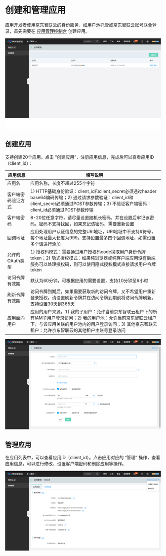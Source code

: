 # 创建和管理应用

应用开发者使用京东智联云的身份服务，如用户池托管或京东智联云账号联合登录，首先需要在 [应用管理控制台](https://ias-console.jdcloud.com/ias/apps) 创建应用。

![应用管理控制台](../../../../image/IAS/Application-Management/1ias-console.png)

## 创建应用
支持创建20个应用。点击 “创建应用”，注册应用信息，完成后可以查看应用ID（client_id）：

| 应用信息 | 填写说明 |
|---------|---------|
| 应用名 | 应用名称，长度不超过255个字符 |
| 客户端密码验证方式 | 1) HTTP基础身份验证：client_id和client_secret必须通过header base64编码传输；2) 通过请求参数验证：client_id和client_secret必须通过POST参数传输；3) 不验证客户端密码：client_id必须通过POST参数传输 |
| 客户端密码 | 8-20位任意字符，请尽量设置随机长密码，并在设置后牢记该密码。密码不支持找回，如果忘记该密码，需要重新设置 |
| 回调地址 | 应用处理用户认证信息的完整URI地址，URI地址中不支持#符号，每个地址最大长度为999。支持设置最多四个回调地址，如需设置多个请进行添加 |
| 允许的OAuth类型 | 1) 授权码模式：需要通过用户授权码code换取用户身份令牌token；2) 隐式授权模式：如果纯浏览器或纯客户端应用没有后端服务可以处理授权码，则可以使用隐式授权模式直接请求用户令牌token |
| 访问令牌有效期 | 默认为60分钟，可根据应用的需要设置，支持10分钟至6小时 |
| 刷新令牌有效期 | 访问令牌到期后，如果需要获取新的访问令牌，又不希望用户重新登录授权，请设置刷新令牌并在访问令牌到期前将访问令牌刷新。支持设置30天到365天 |
| 应用面向用户 | 应用的用户来源，1) 我的子用户：允许当前京东智联云租户下的所有IAM子用户登录访问；2) 我的用户池：允许当前京东智联云租户下，与该应用关联的用户池内的用户登录访问；3) 其他京东智联云租户：允许京东智联云的其他租户主账号登录访问 |

![创建应用](../../../../image/IAS/Application-Management/2create-app.png)

## 管理应用
在应用列表中，可以查看应用ID（client_id）。点击应用对应的 “管理” 操作，查看应用信息，可以进行修改、设置客户端密码和删除应用等操作。

![管理应用](../../../../image/IAS/Application-Management/4check-app.png)
